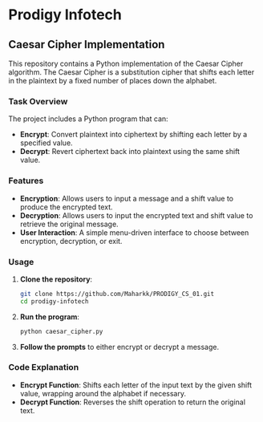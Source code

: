 # Prodigy Infotech

## Caesar Cipher Implementation

This repository contains a Python implementation of the Caesar Cipher algorithm. The Caesar Cipher is a substitution cipher that shifts each letter in the plaintext by a fixed number of places down the alphabet.

### Task Overview

The project includes a Python program that can:
- **Encrypt**: Convert plaintext into ciphertext by shifting each letter by a specified value.
- **Decrypt**: Revert ciphertext back into plaintext using the same shift value.

### Features

- **Encryption**: Allows users to input a message and a shift value to produce the encrypted text.
- **Decryption**: Allows users to input the encrypted text and shift value to retrieve the original message.
- **User Interaction**: A simple menu-driven interface to choose between encryption, decryption, or exit.

### Usage

1. **Clone the repository**:
    ```bash
    git clone https://github.com/Maharkk/PRODIGY_CS_01.git
    cd prodigy-infotech
    ```

2. **Run the program**:
    ```bash
    python caesar_cipher.py
    ```

3. **Follow the prompts** to either encrypt or decrypt a message.

### Code Explanation

- **Encrypt Function**: Shifts each letter of the input text by the given shift value, wrapping around the alphabet if necessary.
- **Decrypt Function**: Reverses the shift operation to return the original text.


